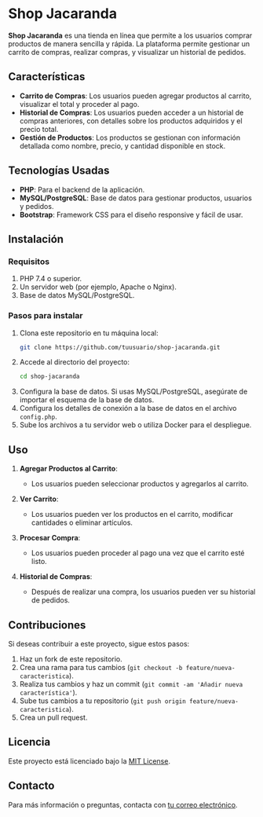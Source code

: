 # Shop Jacaranda

**Shop Jacaranda** es una tienda en línea que permite a los usuarios comprar productos de manera sencilla y rápida. La plataforma permite gestionar un carrito de compras, realizar compras, y visualizar un historial de pedidos.

## Características

- **Carrito de Compras**: Los usuarios pueden agregar productos al carrito, visualizar el total y proceder al pago.
- **Historial de Compras**: Los usuarios pueden acceder a un historial de compras anteriores, con detalles sobre los productos adquiridos y el precio total.
- **Gestión de Productos**: Los productos se gestionan con información detallada como nombre, precio, y cantidad disponible en stock.

## Tecnologías Usadas

- **PHP**: Para el backend de la aplicación.
- **MySQL/PostgreSQL**: Base de datos para gestionar productos, usuarios y pedidos.
- **Bootstrap**: Framework CSS para el diseño responsive y fácil de usar.

## Instalación

### Requisitos

1. PHP 7.4 o superior.
2. Un servidor web (por ejemplo, Apache o Nginx).
3. Base de datos MySQL/PostgreSQL.

### Pasos para instalar

1. Clona este repositorio en tu máquina local:
    ```bash
    git clone https://github.com/tuusuario/shop-jacaranda.git
    ```
2. Accede al directorio del proyecto:
    ```bash
    cd shop-jacaranda
    ```
3. Configura la base de datos. Si usas MySQL/PostgreSQL, asegúrate de importar el esquema de la base de datos.
4. Configura los detalles de conexión a la base de datos en el archivo `config.php`.
5. Sube los archivos a tu servidor web o utiliza Docker para el despliegue.

## Uso

1. **Agregar Productos al Carrito**:
   - Los usuarios pueden seleccionar productos y agregarlos al carrito.
   
2. **Ver Carrito**:
   - Los usuarios pueden ver los productos en el carrito, modificar cantidades o eliminar artículos.

3. **Procesar Compra**:
   - Los usuarios pueden proceder al pago una vez que el carrito esté listo.
   
4. **Historial de Compras**:
   - Después de realizar una compra, los usuarios pueden ver su historial de pedidos.

## Contribuciones

Si deseas contribuir a este proyecto, sigue estos pasos:

1. Haz un fork de este repositorio.
2. Crea una rama para tus cambios (`git checkout -b feature/nueva-caracteristica`).
3. Realiza tus cambios y haz un commit (`git commit -am 'Añadir nueva característica'`).
4. Sube tus cambios a tu repositorio (`git push origin feature/nueva-caracteristica`).
5. Crea un pull request.

## Licencia

Este proyecto está licenciado bajo la [MIT License](LICENSE).

## Contacto

Para más información o preguntas, contacta con [tu correo electrónico](mailto:tuemail@dominio.com).
